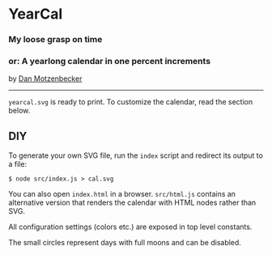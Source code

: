 # YearCal

### My loose grasp on time

### or: A yearlong calendar in one percent increments

by [Dan Motzenbecker](https://oxism.com)

---

`yearcal.svg` is ready to print. To customize the calendar, read the section
below.

## DIY

To generate your own SVG file, run the `index` script and redirect its output to
a file:

```shell
$ node src/index.js > cal.svg
```

You can also open `index.html` in a browser. `src/html.js` contains an
alternative version that renders the calendar with HTML nodes rather than SVG.

All configuration settings (colors etc.) are exposed in top level constants.

The small circles represent days with full moons and can be disabled.
